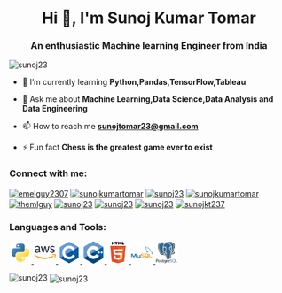 <h1 align="center">Hi 👋, I'm Sunoj Kumar Tomar</h1>
<h3 align="center">An enthusiastic Machine learning Engineer from India</h3>

<p align="left"> <img src="https://komarev.com/ghpvc/?username=sunoj23&label=Profile%20views&color=0e75b6&style=flat" alt="sunoj23" /> </p>

- 🌱 I’m currently learning **Python,Pandas,TensorFlow,Tableau**

- 💬 Ask me about **Machine Learning,Data Science,Data Analysis and Data Engineering**

- 📫 How to reach me **sunojtomar23@gmail.com**

- ⚡ Fun fact **Chess is the greatest game ever to exist**

<h3 align="left">Connect with me:</h3>
<p align="left">
<a href="https://twitter.com/emelguy2307" target="blank"><img align="center" src="https://raw.githubusercontent.com/rahuldkjain/github-profile-readme-generator/master/src/images/icons/Social/twitter.svg" alt="emelguy2307" height="30" width="40" /></a>
<a href="https://linkedin.com/in/sunojkumartomar" target="blank"><img align="center" src="https://raw.githubusercontent.com/rahuldkjain/github-profile-readme-generator/master/src/images/icons/Social/linked-in-alt.svg" alt="sunojkumartomar" height="30" width="40" /></a>
<a href="https://kaggle.com/sunoj23" target="blank"><img align="center" src="https://raw.githubusercontent.com/rahuldkjain/github-profile-readme-generator/master/src/images/icons/Social/kaggle.svg" alt="sunoj23" height="30" width="40" /></a>
<a href="https://medium.com/sunojkumartomar" target="blank"><img align="center" src="https://raw.githubusercontent.com/rahuldkjain/github-profile-readme-generator/master/src/images/icons/Social/medium.svg" alt="sunojkumartomar" height="30" width="40" /></a>
<a href="https://www.youtube.com/c/themlguy" target="blank"><img align="center" src="https://raw.githubusercontent.com/rahuldkjain/github-profile-readme-generator/master/src/images/icons/Social/youtube.svg" alt="themlguy" height="30" width="40" /></a>
<a href="https://www.codechef.com/users/sunoj23" target="blank"><img align="center" src="https://cdn.jsdelivr.net/npm/simple-icons@3.1.0/icons/codechef.svg" alt="sunoj23" height="30" width="40" /></a>
<a href="https://www.hackerrank.com/sunoj23" target="blank"><img align="center" src="https://raw.githubusercontent.com/rahuldkjain/github-profile-readme-generator/master/src/images/icons/Social/hackerrank.svg" alt="sunoj23" height="30" width="40" /></a>
<a href="https://codeforces.com/profile/sunoj23" target="blank"><img align="center" src="https://raw.githubusercontent.com/rahuldkjain/github-profile-readme-generator/master/src/images/icons/Social/codeforces.svg" alt="sunoj23" height="30" width="40" /></a>
<a href="https://www.leetcode.com/sunojkt237" target="blank"><img align="center" src="https://raw.githubusercontent.com/rahuldkjain/github-profile-readme-generator/master/src/images/icons/Social/leet-code.svg" alt="sunojkt237" height="30" width="40" /></a>
</p>

<h3 align="left">Languages and Tools:</h3>

<p align="left">  </a> <a href="https://www.python.org" target="_blank" rel="noreferrer"> <img src="https://raw.githubusercontent.com/devicons/devicon/master/icons/python/python-original.svg" alt="python" width="40" height="40"/> </a> <a href="https://aws.amazon.com" target="_blank" rel="noreferrer"> <img src="https://raw.githubusercontent.com/devicons/devicon/master/icons/amazonwebservices/amazonwebservices-original-wordmark.svg" alt="aws" width="40" height="40"/> </a> <a href="https://www.cprogramming.com/" target="_blank" rel="noreferrer"> <img src="https://raw.githubusercontent.com/devicons/devicon/master/icons/c/c-original.svg" alt="c" width="40" height="40"/> </a> <a href="https://www.w3schools.com/cpp/" target="_blank" rel="noreferrer"> <img src="https://raw.githubusercontent.com/devicons/devicon/master/icons/cplusplus/cplusplus-original.svg" alt="cplusplus" width="40" height="40"/> </a> 
<a href="https://www.w3.org/html/" target="_blank" rel="noreferrer"> <img src="https://raw.githubusercontent.com/devicons/devicon/master/icons/html5/html5-original-wordmark.svg" alt="html5" width="40" height="40"/> </a> 
<a href="https://www.mysql.com/" target="_blank" rel="noreferrer"> <img src="https://raw.githubusercontent.com/devicons/devicon/master/icons/mysql/mysql-original-wordmark.svg" alt="mysql" width="40" height="40"/> </a>  <a href="https://www.postgresql.org" target="_blank" rel="noreferrer"> <img src="https://raw.githubusercontent.com/devicons/devicon/master/icons/postgresql/postgresql-original-wordmark.svg" alt="postgresql" width="40" height="40"/> </a> 

<p><img align="left" src="https://github-readme-stats.vercel.app/api/top-langs?username=sunoj23&show_icons=true&locale=en&layout=compact" alt="sunoj23" /></p>

<p>&nbsp;<img align="center" src="https://github-readme-stats.vercel.app/api?username=sunoj23&show_icons=true&locale=en" alt="sunoj23" /></p>
